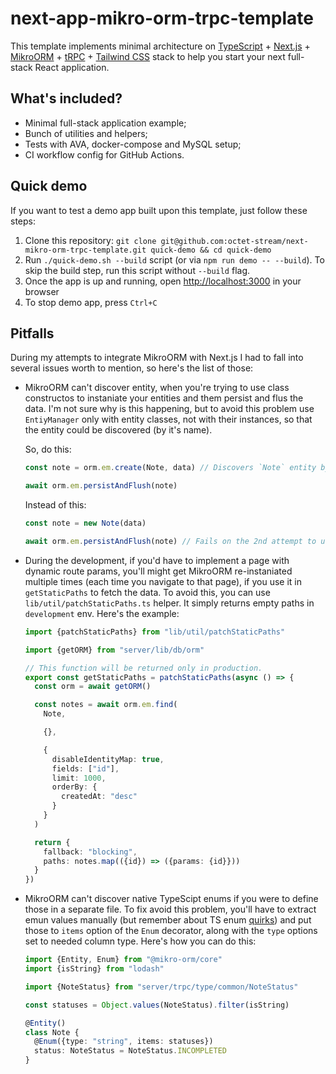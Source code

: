 # next-app-mikro-orm-trpc-template

This template implements minimal architecture on [TypeScript](https://www.typescriptlang.org/) + [Next.js](https://nextjs.org/) + [MikroORM](https://mikro-orm.io/) + [tRPC](https://trpc.io/) + [Tailwind CSS](https://tailwindcss.com/) stack to help you start your next full-stack React application.

## What's included?

* Minimal full-stack application example;
* Bunch of utilities and helpers;
* Tests with AVA, docker-compose and MySQL setup;
* CI workflow config for GitHub Actions.

## Quick demo

If you want to test a demo app built upon this template, just follow these steps:

1. Clone this repository: `git clone git@github.com:octet-stream/next-mikro-orm-trpc-template.git quick-demo && cd quick-demo`
2. Run `./quick-demo.sh --build` script (or via `npm run demo -- --build`). To skip the build step, run this script without `--build` flag.
3. Once the app is up and running, open [http://localhost:3000](http://localhost:3000) in your browser
4. To stop demo app, press `Ctrl+C`

## Pitfalls

During my attempts to integrate MikroORM with Next.js I had to fall into several issues worth to mention, so here's the list of those:

* MikroORM can't discover entity, when you're trying to use class constructos to instaniate your entities and them persist and flus the data. I'm not sure why is this happening, but to avoid this problem use `EntiyManager` only with entity classes, not with their instances, so that the entity could be discovered (by it's name).

  So, do this:

  ```ts
  const note = orm.em.create(Note, data) // Discovers `Note` entity by `Note.name` and then creates an instance of this entity class filled with given `data`

  await orm.em.persistAndFlush(note)
  ```

  Instead of this:

  ```ts
  const note = new Note(data)

  await orm.em.persistAndFlush(note) // Fails on the 2nd attempt to use it with the `Note` instance.
  ```

* During the development, if you'd have to implement a page with dynamic route params, you'll might get MikroORM re-instaniated multiple times (each time you navigate to that page), if you use it in `getStaticPaths` to fetch the data. To avoid this, you can use `lib/util/patchStaticPaths.ts` helper. It simply returns empty paths in `development` env. Here's the example:

  ```ts
  import {patchStaticPaths} from "lib/util/patchStaticPaths"

  import {getORM} from "server/lib/db/orm"

  // This function will be returned only in production.
  export const getStaticPaths = patchStaticPaths(async () => {
    const orm = await getORM()

    const notes = await orm.em.find(
      Note,

      {},

      {
        disableIdentityMap: true,
        fields: ["id"],
        limit: 1000,
        orderBy: {
          createdAt: "desc"
        }
      }
    )

    return {
      fallback: "blocking",
      paths: notes.map(({id}) => ({params: {id}}))
    }
  })
  ```

* MikroORM can't discover native TypeScipt enums if you were to define those in a separate file. To fix avoid this problem, you'll have to extract emun values manually (but remember about TS enum [quirks](https://youtu.be/jjMbPt_H3RQ)) and put those to `items` option of the `Enum` decorator, along with the `type` options set to needed column type. Here's how you can do this:

  ```ts
  import {Entity, Enum} from "@mikro-orm/core"
  import {isString} from "lodash"

  import {NoteStatus} from "server/trpc/type/common/NoteStatus"

  const statuses = Object.values(NoteStatus).filter(isString)

  @Entity()
  class Note {
    @Enum({type: "string", items: statuses})
    status: NoteStatus = NoteStatus.INCOMPLETED
  }
  ```
